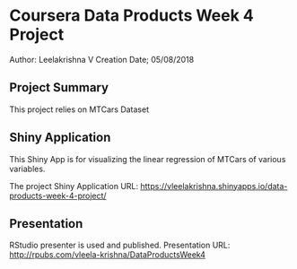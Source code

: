 # Coursera Data Products Week 4 Project
Author: Leelakrishna V
Creation Date; 05/08/2018

## Project Summary
This project relies on MTCars Dataset
## Shiny Application
This Shiny App is for visualizing the linear regression of MTCars of various variables.    

The project Shiny Application URL: https://vleelakrishna.shinyapps.io/data-products-week-4-project/ 

## Presentation
RStudio presenter is used and published.
Presentation URL: http://rpubs.com/vleela-krishna/DataProductsWeek4

